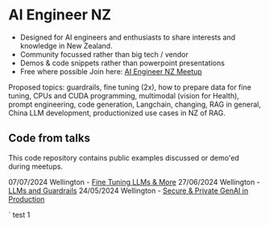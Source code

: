 # AI Engineer NZ 
- Designed for AI engineers and enthusiasts to share interests and knowledge in New Zealand.
- Community focussed rather than big tech / vendor
- Demos & code snippets rather than powerpoint presentations
- Free where possible
Join here: [AI Engineer NZ Meetup](https://lu.ma/aiengineer)

Proposed topics: guardrails, fine tuning (2x), how to prepare data for fine tuning, CPUs and CUDA programming, multimodal (vision for Health), prompt engineering, code generation, Langchain, changing, RAG in general, China LLM development, productionized use cases in NZ of RAG.

## Code from talks

This code repository contains public examples discussed or demo'ed during meetups. 

07/07/2024 Wellington - [Fine Tuning LLMs & More](https://lu.ma/7m6fg4qy) 
27/06/2024 Wellington - [LLMs and Guardrails](https://github.com/Flyttness/aiengineernz/tree/main/nemo-guardrails-demo)
24/05/2024 Wellington - [Secure & Private GenAI in Production](https://events.humanitix.com/secure-and-private-ai-assistants)

`
test
1


